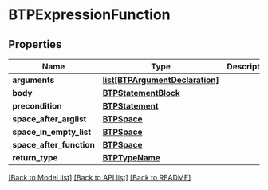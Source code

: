 # BTPExpressionFunction

## Properties
Name | Type | Description | Notes
------------ | ------------- | ------------- | -------------
**arguments** | [**list[BTPArgumentDeclaration]**](BTPArgumentDeclaration.md) |  | [optional] 
**body** | [**BTPStatementBlock**](BTPStatementBlock.md) |  | [optional] 
**precondition** | [**BTPStatement**](BTPStatement.md) |  | [optional] 
**space_after_arglist** | [**BTPSpace**](BTPSpace.md) |  | [optional] 
**space_in_empty_list** | [**BTPSpace**](BTPSpace.md) |  | [optional] 
**space_after_function** | [**BTPSpace**](BTPSpace.md) |  | [optional] 
**return_type** | [**BTPTypeName**](BTPTypeName.md) |  | [optional] 

[[Back to Model list]](../README.md#documentation-for-models) [[Back to API list]](../README.md#documentation-for-api-endpoints) [[Back to README]](../README.md)


